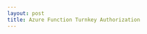```yaml
---
layout: post
title: Azure Function Turnkey Authorization
---
```

<!-- Post Content -->
           
<div class="container">
</div>